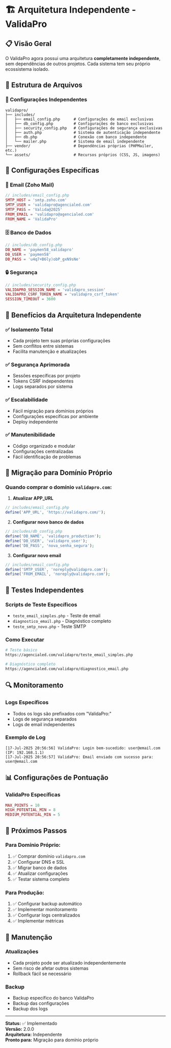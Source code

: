 # 🏗️ Arquitetura Independente - ValidaPro

## 📋 Visão Geral

O ValidaPro agora possui uma arquitetura **completamente independente**, sem dependências de outros projetos. Cada sistema tem seu próprio ecossistema isolado.

## 🔧 Estrutura de Arquivos

### 📁 Configurações Independentes

```
validapro/
├── includes/
│   ├── email_config.php      # Configurações de email exclusivas
│   ├── db_config.php         # Configurações de banco exclusivas
│   ├── security_config.php   # Configurações de segurança exclusivas
│   ├── auth.php              # Sistema de autenticação independente
│   ├── db.php                # Conexão com banco independente
│   └── mailer.php            # Sistema de email independente
├── vendor/                   # Dependências próprias (PHPMailer, etc.)
└── assets/                   # Recursos próprios (CSS, JS, imagens)
```

## 🔐 Configurações Específicas

### 📧 Email (Zoho Mail)
```php
// includes/email_config.php
SMTP_HOST = 'smtp.zoho.com'
SMTP_USER = 'validapro@agencialed.com'
SMTP_PASS = 'Valida@2025'
FROM_EMAIL = 'validapro@agencialed.com'
FROM_NAME = 'ValidaPro'
```

### 🗄️ Banco de Dados
```php
// includes/db_config.php
DB_NAME = 'paymen58_validapro'
DB_USER = 'paymen58'
DB_PASS = 'u4q7+B6ly)obP_gxN9sNe'
```

### 🔒 Segurança
```php
// includes/security_config.php
VALIDAPRO_SESSION_NAME = 'validapro_session'
VALIDAPRO_CSRF_TOKEN_NAME = 'validapro_csrf_token'
SESSION_TIMEOUT = 3600
```

## 🚀 Benefícios da Arquitetura Independente

### ✅ **Isolamento Total**
- Cada projeto tem suas próprias configurações
- Sem conflitos entre sistemas
- Facilita manutenção e atualizações

### ✅ **Segurança Aprimorada**
- Sessões específicas por projeto
- Tokens CSRF independentes
- Logs separados por sistema

### ✅ **Escalabilidade**
- Fácil migração para domínios próprios
- Configurações específicas por ambiente
- Deploy independente

### ✅ **Manutenibilidade**
- Código organizado e modular
- Configurações centralizadas
- Fácil identificação de problemas

## 🔄 Migração para Domínio Próprio

### Quando comprar o domínio `validapro.com`:

1. **Atualizar APP_URL**
```php
// includes/email_config.php
define('APP_URL', 'https://validapro.com/');
```

2. **Configurar novo banco de dados**
```php
// includes/db_config.php
define('DB_NAME', 'validapro_production');
define('DB_USER', 'validapro_user');
define('DB_PASS', 'nova_senha_segura');
```

3. **Configurar novo email**
```php
// includes/email_config.php
define('SMTP_USER', 'noreply@validapro.com');
define('FROM_EMAIL', 'noreply@validapro.com');
```

## 🧪 Testes Independentes

### Scripts de Teste Específicos
- `teste_email_simples.php` - Teste de email
- `diagnostico_email.php` - Diagnóstico completo
- `teste_smtp_novo.php` - Teste SMTP

### Como Executar
```bash
# Teste básico
https://agencialed.com/validapro/teste_email_simples.php

# Diagnóstico completo
https://agencialed.com/validapro/diagnostico_email.php
```

## 🔍 Monitoramento

### Logs Específicos
- Todos os logs são prefixados com "ValidaPro:"
- Logs de segurança separados
- Logs de email independentes

### Exemplo de Log
```
[17-Jul-2025 20:56:56] ValidaPro: Login bem-sucedido: user@email.com (IP: 192.168.1.1)
[17-Jul-2025 20:56:57] ValidaPro: Email enviado com sucesso para: user@email.com
```

## 📊 Configurações de Pontuação

### ValidaPro Específicas
```php
MAX_POINTS = 10
HIGH_POTENTIAL_MIN = 8
MEDIUM_POTENTIAL_MIN = 5
```

## 🎯 Próximos Passos

### Para Domínio Próprio:
1. ✅ Comprar domínio `validapro.com`
2. ✅ Configurar DNS e SSL
3. ✅ Migrar banco de dados
4. ✅ Atualizar configurações
5. ✅ Testar sistema completo

### Para Produção:
1. ✅ Configurar backup automático
2. ✅ Implementar monitoramento
3. ✅ Configurar logs centralizados
4. ✅ Implementar métricas

## 🔧 Manutenção

### Atualizações
- Cada projeto pode ser atualizado independentemente
- Sem risco de afetar outros sistemas
- Rollback fácil se necessário

### Backup
- Backup específico do banco ValidaPro
- Backup das configurações
- Backup dos logs

---

**Status:** ✅ Implementado  
**Versão:** 2.0.0  
**Arquitetura:** Independente  
**Pronto para:** Migração para domínio próprio 